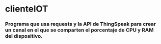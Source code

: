 # clienteIOT
### Programa que usa requests y la API de ThingSpeak para crear un canal en el que se comparten el porcentaje de CPU y RAM del dispositivo.
